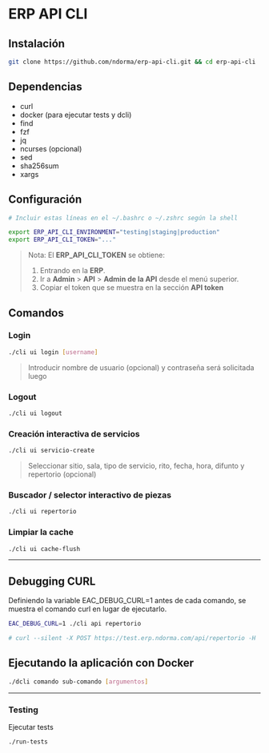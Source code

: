 # ERP API CLI

## Instalación

```sh
git clone https://github.com/ndorma/erp-api-cli.git && cd erp-api-cli
```

## Dependencias

- curl
- docker (para ejecutar tests y dcli)
- find
- fzf
- jq
- ncurses (opcional)
- sed
- sha256sum
- xargs

## Configuración

```sh
# Incluir estas líneas en el ~/.bashrc o ~/.zshrc según la shell

export ERP_API_CLI_ENVIRONMENT="testing|staging|production"
export ERP_API_CLI_TOKEN="..."
```

> Nota: El **ERP_API_CLI_TOKEN** se obtiene:
>
> 1. Entrando en la **ERP**.
> 2. Ir a **Admin** > **API** > **Admin de la API** desde el menú superior.
> 3. Copiar el token que se muestra en la sección **API token**

## Comandos

### Login

```sh
./cli ui login [username]
```
> Introducir nombre de usuario (opcional) y contraseña será solicitada luego

### Logout

```sh
./cli ui logout
```

### Creación interactiva de servicios

```sh
./cli ui servicio-create
```
> Seleccionar sitio, sala, tipo de servicio, rito, fecha, hora, difunto y repertorio (opcional)

### Buscador / selector interactivo de piezas

```sh
./cli ui repertorio
```

### Limpiar la cache

```sh
./cli ui cache-flush
```

---

## Debugging CURL

Definiendo la variable EAC_DEBUG_CURL=1 antes de cada comando, se muestra el comando curl en lugar de ejecutarlo.

```sh
EAC_DEBUG_CURL=1 ./cli api repertorio

# curl --silent -X POST https://test.erp.ndorma.com/api/repertorio -H 'accept: application/json' -H 'Content-Type: application/json' -H 'usuario: 1' -H 'hash: 8b7f2076423ef84d44febf72718cbc73228107aa0d6d56da37aadac7783933ff'
```

## Ejecutando la aplicación con Docker

```sh
./dcli comando sub-comando [argumentos]
```


---
### Testing

Ejecutar tests

```sh
./run-tests
```
